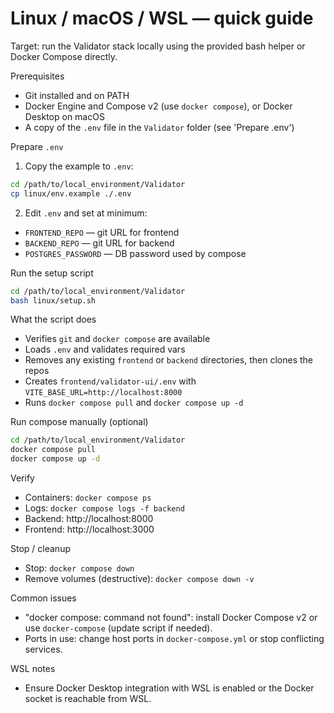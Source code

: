 # Linux / macOS / WSL — quick guide

Target: run the Validator stack locally using the provided bash helper or Docker Compose directly.

Prerequisites
- Git installed and on PATH
- Docker Engine and Compose v2 (use `docker compose`), or Docker Desktop on macOS
- A copy of the `.env` file in the `Validator` folder (see 'Prepare .env')

Prepare `.env`
1. Copy the example to `.env`:

```bash
cd /path/to/local_environment/Validator
cp linux/env.example ./.env
```

2. Edit `.env` and set at minimum:
- `FRONTEND_REPO` — git URL for frontend
- `BACKEND_REPO` — git URL for backend
- `POSTGRES_PASSWORD` — DB password used by compose

Run the setup script

```bash
cd /path/to/local_environment/Validator
bash linux/setup.sh
```

What the script does
- Verifies `git` and `docker compose` are available
- Loads `.env` and validates required vars
- Removes any existing `frontend` or `backend` directories, then clones the repos
- Creates `frontend/validator-ui/.env` with `VITE_BASE_URL=http://localhost:8000`
- Runs `docker compose pull` and `docker compose up -d`

Run compose manually (optional)

```bash
cd /path/to/local_environment/Validator
docker compose pull
docker compose up -d
```

Verify
- Containers: `docker compose ps`
- Logs: `docker compose logs -f backend`
- Backend: http://localhost:8000
- Frontend: http://localhost:3000

Stop / cleanup
- Stop: `docker compose down`
- Remove volumes (destructive): `docker compose down -v`

Common issues
- "docker compose: command not found": install Docker Compose v2 or use `docker-compose` (update script if needed).
- Ports in use: change host ports in `docker-compose.yml` or stop conflicting services.

WSL notes
- Ensure Docker Desktop integration with WSL is enabled or the Docker socket is reachable from WSL.
